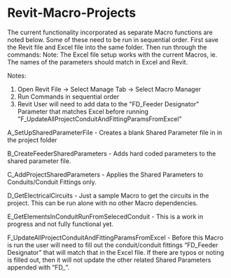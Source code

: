 # Revit-Macro-Projects

The current functionality incorporated as separate Macro functions are noted below.  Some of these need to be run in sequential order.  First save the Revit file and Excel file into the same folder. Then run through the commands: Note: The Excel file setup works with the current Macros, ie. The names of the parameters should match in Excel and Revit.  

Notes:
1. Open Revit File -> Select Manage Tab -> Select Macro Manager
2. Run Commands in sequential order
3. Revit User will need to add data to the "FD_Feeder Designator" Parameter that matches Excel before running "F_UpdateAllProjectConduitAndFittingParamsFromExcel"

A_SetUpSharedParameterFile - Creates a blank Shared Parameter file in in the project folder

B_CreateFeederSharedParameters - Adds hard coded parameters to the shared parameter file. 

C_AddProjectSharedParameters - Applies the Shared Parameters to Conduits/Conduit Fittings only.  

D_GetElectricalCircuits - Just a sample Macro to get the circuits in the project.  This can be run alone with no other Macro dependencies. 

E_GetElementsInConduitRunFromSelecedConduit - This is a work in progress and not fully functional yet. 

F_UpdateAllProjectConduitAndFittingParamsFromExcel - Before this Macro is run the user will need to fill out the conduit/conduit fittings “FD_Feeder Designator” that will match that in the Excel file.  If there are typos or noting is filled out, then it will not update the other related Shared Parameters appended with “FD_”.
